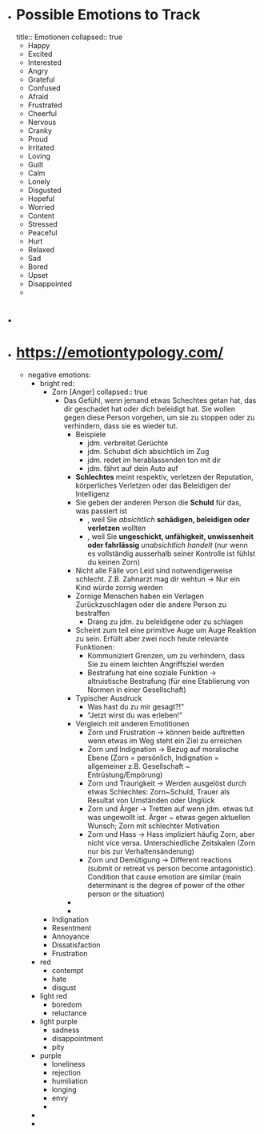 - # Possible Emotions to Track
  title:: Emotionen
  collapsed:: true
	- Happy
	- Excited
	- Interested
	- Angry
	- Grateful
	- Confused
	- Afraid
	- Frustrated
	- Cheerful
	- Nervous
	- Cranky
	- Proud
	- Irritated
	- Loving
	- Guilt
	- Calm
	- Lonely
	- Disgusted
	- Hopeful
	- Worried
	- Content
	- Stressed
	- Peaceful
	- Hurt
	- Relaxed
	- Sad
	- Bored
	- Upset
	- Disappointed
	-
- #
- # https://emotiontypology.com/
	- negative emotions:
		- bright red:
			- Zorn [Anger]
			  collapsed:: true
				- Das Gefühl, wenn jemand etwas Schechtes getan hat, das dir geschadet hat oder dich beleidigt hat. Sie wollen gegen diese Person vorgehen, um sie zu stoppen oder zu verhindern, dass sie es wieder tut.
					- Beispiele
						- jdm. verbreitet Gerüchte
						- jdm. Schubst dich absichtlich im Zug
						- jdm. redet im herablassenden ton mit dir
						- jdm. fährt auf dein Auto auf
					- **Schlechtes** meint respektiv, verletzen der Reputation, körperliches Verletzen oder das Beleidigen der Intelligenz
					- Sie geben der anderen Person die **Schuld** für das, was passiert ist
						- , weil Sie *absichtlich* **schädigen, beleidigen oder verletzen** wollten
						- , weil Sie **ungeschickt, unfähigkeit, unwissenheit oder fahrlässig** *unabsichtlich handelt* (nur wenn es vollständig ausserhalb seiner Kontrolle ist fühlst du keinen Zorn)
					- Nicht alle Fälle von Leid sind notwendigerweise schlecht. Z.B. Zahnarzt mag dir wehtun -> Nur ein Kind würde zornig werden
					- Zornige Menschen haben ein Verlagen Zurückzuschlagen oder die andere Person zu bestraffen
						- Drang zu jdm. zu beleidigene oder zu schlagen
					- Scheint zum teil eine primitive Auge um Auge Reaktion zu sein. Erfüllt aber zwei noch heute relevante Funktionen:
						- Kommuniziert Grenzen, um zu verhindern, dass Sie zu einem leichten Angriffsziel werden
						- Bestrafung hat eine soziale Funktion -> altruistische Bestrafung (für eine Etablierung von Normen in einer Gesellschaft)
					- Typischer Ausdruck
						- Was hast du zu mir gesagt?!"
						- "Jetzt wirst du was erleben!"
					- Vergleich mit anderen Emotitionen
						- Zorn und Frustration -> können beide auftretten wenn etwas im Weg steht ein Ziel zu erreichen
						- Zorn und Indignation -> Bezug auf moralische Ebene (Zorn = persönlich, Indignation = allgemeiner z.B. Gesellschaft ~ Entrüstung/Empörung)
						- Zorn und Traurigkeit -> Werden ausgelöst durch etwas Schlechtes: Zorn~Schuld, Trauer als Resultat von Umständen oder Unglück
						- Zorn und Ärger -> Tretten auf wenn jdm. etwas tut was ungewollt ist. Ärger ~ etwas gegen aktuellen Wunsch; Zorn mit schlechter Motivation
						- Zorn und Hass -> Hass impliziert häufig Zorn, aber nicht vice versa. Unterschiedliche Zeitskalen (Zorn nur bis zur Verhaltensänderung)
						- Zorn und Demütigung -> Different reactions (submit or retreat vs person become antagonistic). Condition that cause emotion are similar (main determinant is the degree of power of the other person or the situation)
					-
					-
			- Indignation
			- Resentment
			- Annoyance
			- Dissatisfaction
			- Frustration
		- red
			- contempt
			- hate
			- disgust
		- light red
			- boredom
			- reluctance
		- light purple
			- sadness
			- disappointment
			- pity
		- purple
			- loneliness
			- rejection
			- humiliation
			- longing
			- envy
			-
		-
		-